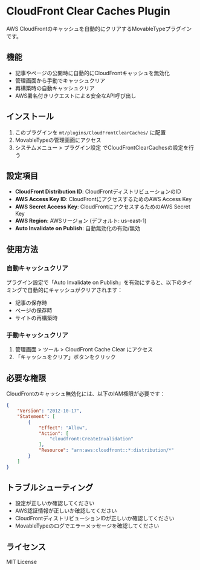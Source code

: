 # CloudFront Clear Caches Plugin

AWS CloudFrontのキャッシュを自動的にクリアするMovableTypeプラグインです。

## 機能

- 記事やページの公開時に自動的にCloudFrontキャッシュを無効化
- 管理画面から手動でキャッシュクリア
- 再構築時の自動キャッシュクリア
- AWS署名付きリクエストによる安全なAPI呼び出し

## インストール

1. このプラグインを `mt/plugins/CloudFrontClearCaches/` に配置
2. MovableTypeの管理画面にアクセス
3. システムメニュー > プラグイン設定 でCloudFrontClearCachesの設定を行う

## 設定項目

- **CloudFront Distribution ID**: CloudFrontディストリビューションのID
- **AWS Access Key ID**: CloudFrontにアクセスするためのAWS Access Key
- **AWS Secret Access Key**: CloudFrontにアクセスするためのAWS Secret Key
- **AWS Region**: AWSリージョン (デフォルト: us-east-1)
- **Auto Invalidate on Publish**: 自動無効化の有効/無効

## 使用方法

### 自動キャッシュクリア

プラグイン設定で「Auto Invalidate on Publish」を有効にすると、以下のタイミングで自動的にキャッシュがクリアされます：

- 記事の保存時
- ページの保存時
- サイトの再構築時

### 手動キャッシュクリア

1. 管理画面 > ツール > CloudFront Cache Clear にアクセス
2. 「キャッシュをクリア」ボタンをクリック

## 必要な権限

CloudFrontのキャッシュ無効化には、以下のIAM権限が必要です：

```json
{
    "Version": "2012-10-17",
    "Statement": [
        {
            "Effect": "Allow",
            "Action": [
                "cloudfront:CreateInvalidation"
            ],
            "Resource": "arn:aws:cloudfront::*:distribution/*"
        }
    ]
}
```

## トラブルシューティング

- 設定が正しいか確認してください
- AWS認証情報が正しいか確認してください
- CloudFrontディストリビューションIDが正しいか確認してください
- MovableTypeのログでエラーメッセージを確認してください

## ライセンス

MIT License
